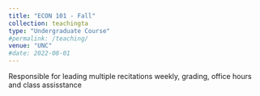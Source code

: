 ```yaml
---
title: "ECON 101 - Fall"
collection: teachingta
type: "Undergraduate Course"
#permalink: /teaching/
venue: "UNC"
#date: 2022-08-01
---
```


Responsible for leading multiple recitations weekly, grading, office hours and class assisstance

<!---
Heading 1
======

Heading 2
======

Heading 3
======

--->
